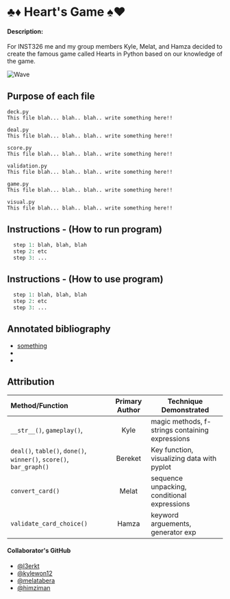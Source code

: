# ♣️♦️ Heart's Game ♠️♥️

#### Description:
For INST326 me and my group members Kyle, Melat, and Hamza decided to create the famous game called Hearts in Python based on our knowledge of the game.

![Wave](https://media.giphy.com/media/j65N3HZsImyTeVhmSy/giphy.gif)



## Purpose of each file
```
deck.py 
This file blah... blah.. blah.. write something here!!
```


```
deal.py
This file blah... blah.. blah.. write something here!!
```

```
score.py
This file blah... blah.. blah.. write something here!!
```

```
validation.py
This file blah... blah.. blah.. write something here!!
```


```
game.py
This file blah... blah.. blah.. write something here!!
```


```
visual.py
This file blah... blah.. blah.. write something here!!
```




## Instructions - (How to run program)
```Python
  step 1: blah, blah, blah
  step 2: etc
  step 3: ...
```



## Instructions - (How to use program)
```Python
  step 1: blah, blah, blah
  step 2: etc
  step 3: ...
```



## Annotated bibliography

 - [something](google.com)
 - 
 -



## Attribution
| Method/Function | Primary Author | Technique Demonstrated |
|   :--------     |    :------:    |      ------------      |
|    `__str__()`, `gameplay()`,  |    Kyle    | magic methods, f-strings containing expressions|
| `deal()`, `table()`, `done()`, `winner()`, `score()`, `bar_graph()` | Bereket | Key function, visualizing data with pyplot| 
|`convert_card()`|   Melat   |sequence unpacking, conditional expressions|
| `validate_card_choice()` |  Hamza   | keyword arguements, generator exp|


#### Collaborator's GitHub
- [@l3erkt](https://github.com/l3erkt)
- [@kylewon12](https://github.com/kylewon12)
- [@melatabera](https://github.com/melatabera)
- [@himziman](https://github.com/himziman)